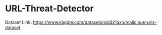 # URL-Threat-Detector
Dataset Link: https://www.kaggle.com/datasets/sid321axn/malicious-urls-dataset </br>
